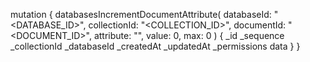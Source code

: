 mutation {
    databasesIncrementDocumentAttribute(
        databaseId: "<DATABASE_ID>",
        collectionId: "<COLLECTION_ID>",
        documentId: "<DOCUMENT_ID>",
        attribute: "",
        value: 0,
        max: 0
    ) {
        _id
        _sequence
        _collectionId
        _databaseId
        _createdAt
        _updatedAt
        _permissions
        data
    }
}
